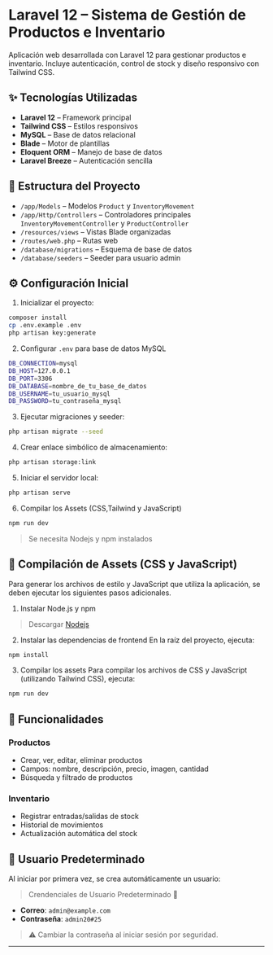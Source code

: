 # Laravel 12 – Sistema de Gestión de Productos e Inventario

Aplicación web desarrollada con Laravel 12 para gestionar productos e inventario. Incluye autenticación, control de stock y diseño responsivo con Tailwind CSS.

## ✨ Tecnologías Utilizadas

- **Laravel 12** – Framework principal
- **Tailwind CSS** – Estilos responsivos
- **MySQL** – Base de datos relacional
- **Blade** – Motor de plantillas
- **Eloquent ORM** – Manejo de base de datos
- **Laravel Breeze** – Autenticación sencilla

## 📁 Estructura del Proyecto

- `/app/Models` – Modelos `Product` y `InventoryMovement`
- `/app/Http/Controllers` – Controladores principales `InventoryMovementController` y `ProductController`
- `/resources/views` – Vistas Blade organizadas
- `/routes/web.php` – Rutas web
- `/database/migrations` – Esquema de base de datos
- `/database/seeders` – Seeder para usuario admin

## ⚙️ Configuración Inicial

1. Inicializar el proyecto:
```bash
composer install
cp .env.example .env
php artisan key:generate
```

2. Configurar `.env` para base de datos MySQL
```bash
DB_CONNECTION=mysql
DB_HOST=127.0.0.1
DB_PORT=3306
DB_DATABASE=nombre_de_tu_base_de_datos
DB_USERNAME=tu_usuario_mysql
DB_PASSWORD=tu_contraseña_mysql
```
3. Ejecutar migraciones y seeder:
```bash
php artisan migrate --seed
```

4. Crear enlace simbólico de almacenamiento:
```bash
php artisan storage:link
```

5. Iniciar el servidor local:
```bash
php artisan serve
```
6. Compilar los Assets (CSS,Tailwind y JavaScript)
```bash
npm run dev
```
> Se necesita Nodejs y npm instalados
## 🎨 Compilación de Assets (CSS y JavaScript)
Para generar los archivos de estilo y JavaScript que utiliza la aplicación, se deben ejecutar los siguientes pasos adicionales.

1. Instalar Node.js y npm
> Descargar [Nodejs](https://nodejs.org/es)

2. Instalar las dependencias de frontend
En la raíz del proyecto, ejecuta:
```bash
npm install
```
3. Compilar los assets
Para compilar los archivos de CSS y JavaScript (utilizando Tailwind CSS), ejecuta:

```bash
npm run dev
```
## 📅 Funcionalidades

### Productos
- Crear, ver, editar, eliminar productos
- Campos: nombre, descripción, precio, imagen, cantidad
- Búsqueda y filtrado de productos

### Inventario
- Registrar entradas/salidas de stock
- Historial de movimientos
- Actualización automática del stock

## 🔐 Usuario Predeterminado

Al iniciar por primera vez, se crea automáticamente un usuario:

> Crendenciales de Usuario Predeterminado 🔐
- **Correo**: `admin@example.com`
- **Contraseña**: `admin20#25`

> ⚠️ Cambiar la contraseña al iniciar sesión por seguridad.
---
